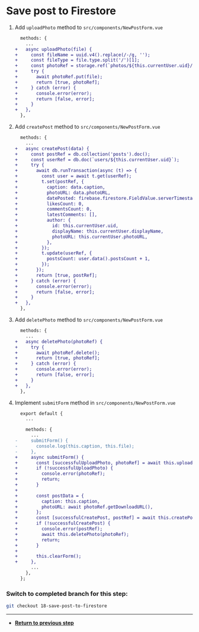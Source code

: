 # Save post to Firestore

1. Add `uploadPhoto` method to `src/components/NewPostForm.vue`

   ```diff
     methods: {
       ...
   +   async uploadPhoto(file) {
   +     const fileName = uuid.v4().replace(/-/g, '');
   +     const fileType = file.type.split('/')[1];
   +     const photoRef = storage.ref(`photos/${this.currentUser.uid}/${fileName}.${fileType}`);
   +     try {
   +       await photoRef.put(file);
   +       return [true, photoRef];
   +     } catch (error) {
   +       console.error(error);
   +       return [false, error];
   +     }
   +   },
     },
   ```

1. Add `createPost` method to `src/components/NewPostForm.vue`

   ```diff
     methods: {
       ...
   +   async createPost(data) {
   +     const postRef = db.collection('posts').doc();
   +     const userRef = db.doc(`users/${this.currentUser.uid}`);
   +     try {
   +       await db.runTransaction(async (t) => {
   +         const user = await t.get(userRef);
   +         t.set(postRef, {
   +           caption: data.caption,
   +           photoURL: data.photoURL,
   +           datePosted: firebase.firestore.FieldValue.serverTimestamp(),
   +           likesCount: 0,
   +           commentsCount: 0,
   +           latestComments: [],
   +           author: {
   +             id: this.currentUser.uid,
   +             displayName: this.currentUser.displayName,
   +             photoURL: this.currentUser.photoURL,
   +           },
   +         });
   +         t.update(userRef, {
   +           postsCount: user.data().postsCount + 1,
   +         });
   +       });
   +       return [true, postRef];
   +     } catch (error) {
   +       console.error(error);
   +       return [false, error];
   +     }
   +   },
     },
   ```

1. Add `deletePhoto` method to `src/components/NewPostForm.vue`

   ```diff
     methods: {
       ...
   +   async deletePhoto(photoRef) {
   +     try {
   +       await photoRef.delete();
   +       return [true, photoRef];
   +     } catch (error) {
   +       console.error(error);
   +       return [false, error];
   +     }
   +   },
     },
   ```

1. Implement `submitForm` method in `src/components/NewPostForm.vue`

   ```diff
     export default {
       ...

       methods: {
         ...
   -     submitForm() {
   -       console.log(this.caption, this.file);
   -     },
   +     async submitForm() {
   +       const [successfulUploadPhoto, photoRef] = await this.uploadPhoto(this.file);
   +       if (!successfulUploadPhoto) {
   +         console.error(photoRef);
   +         return;
   +       }
   +
   +       const postData = {
   +         caption: this.caption,
   +         photoURL: await photoRef.getDownloadURL(),
   +       };
   +       const [successfulCreatePost, postRef] = await this.createPost(postData);
   +       if (!successfulCreatePost) {
   +         console.error(postRef);
   +         await this.deletePhoto(photoRef);
   +         return;
   +       }
   +
   +       this.clearForm();
   +     },
         ...
       },
     };
   ```

### Switch to completed branch for this step:

```bash
git checkout 18-save-post-to-firestore
```

---

- [**Return to previous step**](17-implement-newpostform-ui.md)
